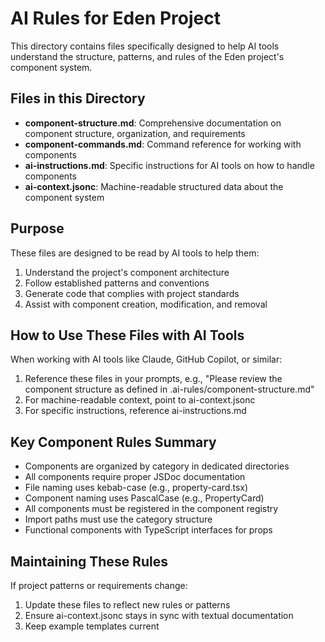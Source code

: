 # AI Rules for Eden Project

This directory contains files specifically designed to help AI tools understand the structure, patterns, and rules of the Eden project's component system.

## Files in this Directory

- **component-structure.md**: Comprehensive documentation on component structure, organization, and requirements
- **component-commands.md**: Command reference for working with components
- **ai-instructions.md**: Specific instructions for AI tools on how to handle components
- **ai-context.jsonc**: Machine-readable structured data about the component system

## Purpose

These files are designed to be read by AI tools to help them:

1. Understand the project's component architecture
2. Follow established patterns and conventions
3. Generate code that complies with project standards
4. Assist with component creation, modification, and removal

## How to Use These Files with AI Tools

When working with AI tools like Claude, GitHub Copilot, or similar:

1. Reference these files in your prompts, e.g., "Please review the component structure as defined in .ai-rules/component-structure.md"
2. For machine-readable context, point to ai-context.jsonc
3. For specific instructions, reference ai-instructions.md

## Key Component Rules Summary

- Components are organized by category in dedicated directories
- All components require proper JSDoc documentation
- File naming uses kebab-case (e.g., property-card.tsx)
- Component naming uses PascalCase (e.g., PropertyCard)
- All components must be registered in the component registry
- Import paths must use the category structure
- Functional components with TypeScript interfaces for props

## Maintaining These Rules

If project patterns or requirements change:

1. Update these files to reflect new rules or patterns
2. Ensure ai-context.jsonc stays in sync with textual documentation
3. Keep example templates current 